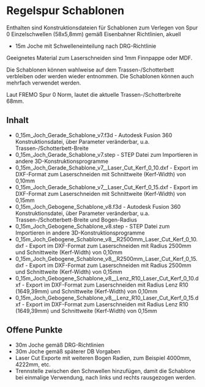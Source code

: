 # Regelspur Schablonen

Enthalten sind Konstruktionsdateien für Schablonen zum Verlegen von Spur 0 Einzelschwellen (58x5,8mm) gemäß Eisenbahner Richtlinien, akuell

- 15m Joche mit Schwelleneinteilung nach DRG-Richtlinie

Geeignetes Material zum Laserschneiden sind 1mm Finnpappe oder MDF.

Die Schablonen können wahlweise auf dem Trassen-/Schotterbett verbleiben oder werden wieder entnommen. Die Schablonen können auch mehrfach verwendet werden. 

Laut FREMO Spur 0 Norm, lautet die aktuelle Trassen-/Schotterbreite 68mm.

## Inhalt

- 0_15m_Joch_Gerade_Schablone_v7.f3d - Autodesk Fusion 360 Konstruktionsdatei, über Parameter veränderbar, u.a. Trassen-/Schotterbett-Breite
- 0_15m_Joch_Gerade_Schablone_v7.step - STEP Datei zum Importieren in andere 3D-Konstruktionsprogramme
- 0_15m_Joch_Gerade_Schablone_v7__Laser_Cut_Kerf_0_10.dxf - Export im DXF-Format zum Laserschneiden mit Schnittweite (Kerf-Width) von 0,10mm
- 0_15m_Joch_Gerade_Schablone_v7__Laser_Cut_Kerf_0_15.dxf - Export im DXF-Format zum Laserschneiden mit Schnittweite (Kerf-Width) von 0,15mm
- 0_15m_Joch_Gebogene_Schablone_v8.f3d - Autodesk Fusion 360 Konstruktionsdatei, über Parameter veränderbar, u.a. Trassen-/Schotterbett-Breite und Bogen-Radius
- 0_15m_Joch_Gebogene_Schablone_v8.step - STEP Datei zum Importieren in andere 3D-Konstruktionsprogramme
- 0_15m_Joch_Gebogene_Schablone_v8__R2500mm_Laser_Cut_Kerf_0_10.dxf - Export im DXF-Format zum Laserschneiden mit Radius 2500mm und Schnittweite (Kerf-Width) von 0,10mm
- 0_15m_Joch_Gebogene_Schablone_v8__R2500mm_Laser_Cut_Kerf_0_15.dxf - Export im DXF-Format zum Laserschneiden mit Radius 2500mm und Schnittweite (Kerf-Width) von 0,15mm
- 0_15m_Joch_Gebogene_Schablone_v8__Lenz_R10_Laser_Cut_Kerf_0_10.dxf - Export im DXF-Format zum Laserschneiden mit Radius Lenz R10 (1649,39mm) und Schnittweite (Kerf-Width) von 0,10mm
- 0_15m_Joch_Gebogene_Schablone_v8__Lenz_R10_Laser_Cut_Kerf_0_15.dxf - Export im DXF-Format zum Laserschneiden mit Radius Lenz R10 (1649,39mm) und Schnittweite (Kerf-Width) von 0,15mm

## Offene Punkte

- 30m Joche gemäß DRG-Richtlinien
- 30m Joche gemäß späterer DB Vorgaben
- Laser Cut Exporte mit weiteren Bogen Radien, zum Beispiel 4000mm, 4222mm, etc.
- Trennstelle zwischen den Schnwellen hinzufügen, damit die Schablone bei einmalige Verwendung, nach links und rechts rausgezogen werden.
